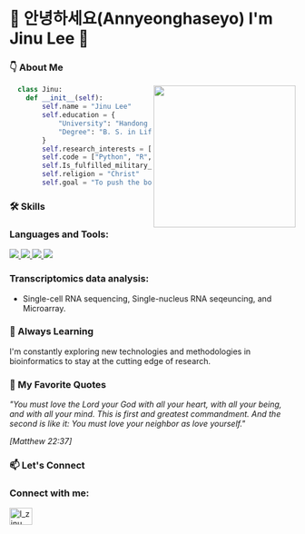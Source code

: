 <h1>
🙇 안녕하세요(Annyeonghaseyo) I'm Jinu Lee 👋 
</h1>

### 👇 About Me

<img src="https://github.com/leejinu/leejinu/assets/86221829/f5969843-2f1c-41eb-8762-3a6fa538c238" height="250" align="right">

```python
  class Jinu:
    def __init__(self):
        self.name = "Jinu Lee"
        self.education = {
            "University": "Handong Global University, Pohang, Korea",
            "Degree": "B. S. in Life Science, and Computer Science",
        }
        self.research_interests = ["Omics data analysis", "Bioinformatics", "Immunology"]
        self.code = ["Python", "R", "C", "C++", "SQL"]
        self.Is_fulfilled_military_service = True
        self.religion = "Christ"
        self.goal = "To push the boundaries of medical research and develop innovative therapeutic approaches."
```

### 🛠 Skills
<h3 align="left">Languages and Tools:</h3>
<p align="left"> <a href="https://www.cprogramming.com/" target="_blank" rel="noreferrer"> <img src="https://img.shields.io/badge/C-A8B9CC?style=flat-square&logo=C&logoColor=white"/> </a> <a href="https://www.w3schools.com/cpp/" target="_blank" rel="noreferrer"> <img src="https://img.shields.io/badge/C++-00599C?style=flat-square&logo=C%2B%2B&logoColor=white"/> </a> <a href="https://www.mysql.com/" target="_blank" rel="noreferrer"> <img src="https://img.shields.io/badge/MySQL-4479A1?style=flat-square&logo=MySQL&logoColor=white"/> </a> <a href="https://www.python.org" target="_blank" rel="noreferrer"> <img src="https://img.shields.io/badge/Python-3776AB?style=flat-square&logo=Python&logoColor=white"/> </a> </p>

### Transcriptomics data analysis: ##
- Single-cell RNA sequencing, Single-nucleus RNA seqeuncing, and Microarray.

### 🌱 Always Learning
I'm constantly exploring new technologies and methodologies in bioinformatics to stay at the cutting edge of research.

### 📖 My Favorite Quotes
_"You must love the Lord your God with all your heart,
with all your being, and with all your mind. 
This is first and greatest commandment. 
And the second is like it: 
You must love your neighbor as love yourself."_ 

_[Matthew 22:37]_

### 📫 Let's Connect
<h3 align="left">Connect with me:</h3>
<p align="left">
<a href="https://instagram.com/l_zinu" target="blank"><img align="center" src="https://raw.githubusercontent.com/rahuldkjain/github-profile-readme-generator/master/src/images/icons/Social/instagram.svg" alt="l_zinu" height="30" width="40" /></a>
</p>


